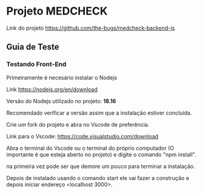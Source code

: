 # Projeto MEDCHECK

Link do projeto <https://github.com/the-bugs/medcheck-backend-js>

## Guia de Teste

### Testando Front-End

Primeiramente é necesário instalar o Nodejs

Link <https://nodejs.org/en/download>

Versão do Nodejs utilizado no projeto: **18.16**

Recomendado verificar a versão assim que a instalação estiver concluída.

Crie um fork do projeto e abra no Vscode de preferência.

Link para o Vscode: <https://code.visualstudio.com/download>

Abra o terminal do Vscode ou o terminal do próprio computador (O importante é que esteja aberto no projeto) e digite o comando "npm install".

na primeira vez pode ser que demore um pouco para terminar a instalação.

Depois de instalado usando o comando start ele vai fazer a construção e depois iniciar endereço  <localhost 3000>.